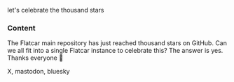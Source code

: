 let's celebrate the thousand stars

### Content

The Flatcar main repository has just reached thousand stars on GitHub. Can we all fit into a single Flatcar instance to celebrate this? The answer is yes. Thanks everyone 🌟 


X, mastodon, bluesky
